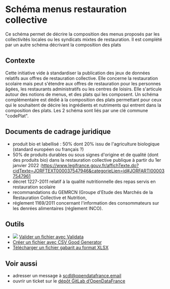 <MenuSchema />

# Schéma menus restauration collective

Ce schéma permet de décrire la composition des menus proposés par les collectivités locales ou les syndicats mixtes de restauration. Il est complété par un autre schéma décrivant la composition des plats

## Contexte

Cette initiative vide à standardiser la publication des jeux de données relatifs aux offres de restauration collective. Elle concerne la restauration scolaire mais peut s'étendre aux offres de restauration pour les personnes âgées, les restaurants administratifs ou les centres de loisirs. Elle s'articule autour des notions de menus, et des plats qui les composent. Un schéma complémentaire est dédié à la composition des plats permettant pour ceux qui le souhaitent de décire les ingrédients et nutriments qui entrent dans la composition des plats. Les 2 schéma sont liés par une clé commune "codePlat".


## Documents de cadrage juridique

* produit bio et labellisé : 50% dont 20% issu de l'agriculture biologique (standard européen ou français ?)
* 50% de produits durables ou sous signes d'origine et de qualité (dont des produits bio) dans la restauration collective publique à partir du 1er janvier 2022 :https://www.legifrance.gouv.fr/affichTexte.do?cidTexte=JORFTEXT000037547946&categorieLien=id#JORFARTI000037547961
* décret 1227-2011 relatif à la qualité nutritionnelle des repas servis en restauration scolaire
* recommandations du GEMRCN (Groupe d'Etude des Marchés de la Restauration Collective et Nutrition,
* réglement 1169/2011 concernant l'information des consommateurs sur les denrées alimentaires (réglement INCO).        

## Outils

* [![](https://scdl.opendatafrance.net/docs/assets/validata-logo-horizontal.png)](https://go.validata.fr/table-schema?schema_name=scdl.menus-collectifs) [Valider un fichier avec Validata](http://go.validata.fr/table-schema?schema_name=scdl.menus-collectifs)
* [Créer un fichier avec CSV Good Generator](https://csv-gg.etalab.studio/?schema=scdl)
* [Télécharger un fichier gabarit au format XLSX](https://scdl.opendatafrance.net/docs/templates/menus-collectifs.xlsx)


## Voir aussi

* adresser un message à [scdl@opendatafrance.email](mailto:scdl@opendatafrance.email?subject=menus-collectifs)
* ouvrir un ticket sur le [dépôt GitLab d’OpenDataFrance](https://git.opendatafrance.net/scdl/menus-collectifs/issues)
